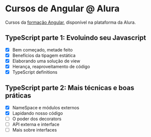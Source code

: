 # Cursos de Angular @ Alura

Cursos da [formação Angular](https://cursos.alura.com.br/formacao-angular), disponível na plataforma da Alura.

## TypeScript parte 1: Evoluindo seu Javascript
- [X] Bem começado, metade feito
- [X] Benefícios da tipagem estática
- [X] Elaborando uma solução de view
- [X] Herança, reaproveitamento de código
- [X] TypeScript definitions

## TypeScript parte 2: Mais técnicas e boas práticas
- [X] NameSpace e módulos externos
- [X] Lapidando nosso código
- [ ] O poder dos decorators
- [ ] API externa e interface
- [ ] Mais sobre interfaces